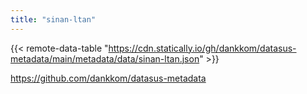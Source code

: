 ```yaml
---
title: "sinan-ltan"
---
```


{{< remote-data-table "https://cdn.statically.io/gh/dankkom/datasus-metadata/main/metadata/data/sinan-ltan.json" >}}

https://github.com/dankkom/datasus-metadata
